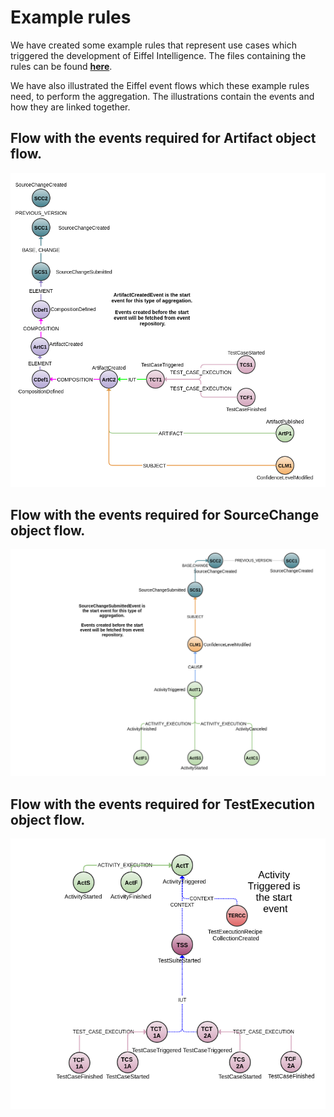 # Example rules

We have created some example rules that represent use cases which triggered 
the development of Eiffel Intelligence. The files containing the rules 
can be found [**here**](https://github.com/eiffel-community/eiffel-intelligence/tree/master/src/main/resources/rules).

We have also illustrated the Eiffel event flows which these example rules 
need, to perform the aggregation. The illustrations contain the events 
and how they are linked together.

## Flow with the events required for Artifact object flow.

<img src="images/ArtifactRules.png">
</img>

## Flow with the events required for SourceChange object flow.

<img src="images/SourceChangeRules.png">
</img>

## Flow with the events required for TestExecution object flow.

<img src="images/test-executionRules.png">
</img>